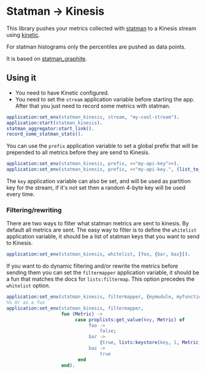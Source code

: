 # Statman -> Kinesis

This library pushes your metrics collected with [statman](https://github.com/knutin/statman) to a Kinesis stream using [kinetic](https://github.com/tsloughter/kinetic).

For statman histograms only the percentiles are pushed as data points.

It is based on [statman_graphite](https://github.com/chrisavl/statman_graphite).

## Using it

* You need to have Kinetic configured.
* You need to set the `stream` application variable before starting
the app. After that you just need to record some metrics with statman.

```erlang
application:set_env(statman_kinesis, stream, "my-cool-stream").
application:start(statman_kinesis).
statman_aggregator:start_link().
record_some_statman_stats().
```

You can use the `prefix` application variable to set a global prefix that will
be prepended to all metrics before they are send to Kinesis. 

```erlang
application:set_env(statman_kinesis, prefix, <<"my-api-key">>).
application:set_env(statman_kinesis, prefix, <<"my-api-key.", (list_to_binary(atom_to_list(node())))/binary>>).
```

The `key` application variable can also be set, and will be used as partition key 
for the stream, if it's not set then a random 4-byte key will be used every time.

### Filtering/rewriting

There are two ways to filter what statman metrics are sent to kinesis. By
default all metrics are sent. The easy way to filter is to define the
`whitelist` application variable, it should be a list of statman keys that you
want to send to Kinesis.

```erlang
application:set_env(statman_kinesis, whitelist, [foo, {bar, baz}]).
```

If you want to do dynamic filtering and/or rewrite the metrics before sending
them you can set the `filtermapper` application variable, it should be a fun
that matches the docs for `lists:filtermap`. This option precedes the
`whitelist` option.

```erlang
application:set_env(statman_kinesis, filtermapper, {mymodule, myfunction}).
%% Or as a fun
application:set_env(statman_kinesis, filtermapper,
                    fun (Metric) ->
                         case proplists:get_value(key, Metric) of
                              foo ->
                                  false;
                              bar ->
                                  {true, lists:keystore(key, 1, Metric, {key, baz})};
                              baz ->
                                  true
                          end
                    end).
```
